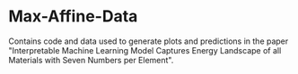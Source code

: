 # Max-Affine-Data
Contains code and data used to generate plots and predictions in the paper "Interpretable Machine Learning Model Captures Energy Landscape of all Materials with Seven Numbers per Element".
